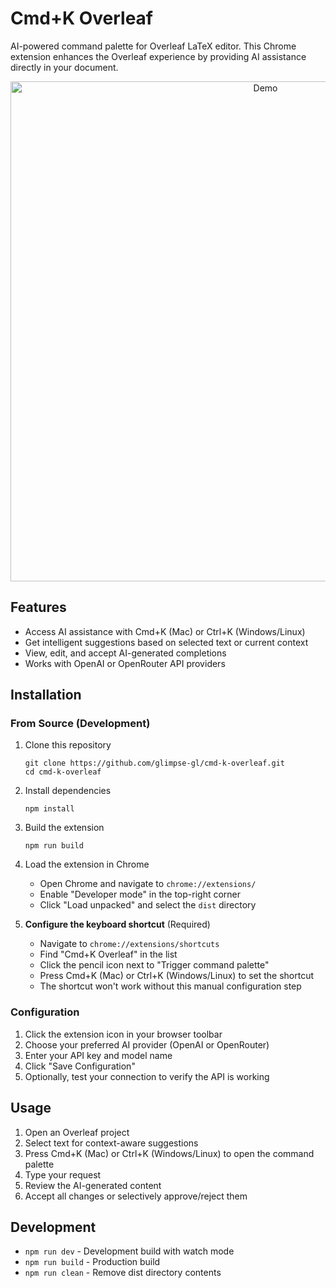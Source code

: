 # Cmd+K Overleaf

AI-powered command palette for Overleaf LaTeX editor. This Chrome extension enhances the Overleaf experience by providing AI assistance directly in your document.

<p align="center">
  <img src="assets/demo.gif" alt="Demo" width="800">
</p>

## Features

- Access AI assistance with Cmd+K (Mac) or Ctrl+K (Windows/Linux)
- Get intelligent suggestions based on selected text or current context
- View, edit, and accept AI-generated completions
- Works with OpenAI or OpenRouter API providers

## Installation

### From Source (Development)

1. Clone this repository
   ```
   git clone https://github.com/glimpse-gl/cmd-k-overleaf.git
   cd cmd-k-overleaf
   ```

2. Install dependencies
   ```
   npm install
   ```

3. Build the extension
   ```
   npm run build
   ```

4. Load the extension in Chrome
   - Open Chrome and navigate to `chrome://extensions/`
   - Enable "Developer mode" in the top-right corner
   - Click "Load unpacked" and select the `dist` directory

5. **Configure the keyboard shortcut** (Required)
   - Navigate to `chrome://extensions/shortcuts`
   - Find "Cmd+K Overleaf" in the list
   - Click the pencil icon next to "Trigger command palette"
   - Press Cmd+K (Mac) or Ctrl+K (Windows/Linux) to set the shortcut
   - The shortcut won't work without this manual configuration step

### Configuration

1. Click the extension icon in your browser toolbar
2. Choose your preferred AI provider (OpenAI or OpenRouter)
3. Enter your API key and model name
4. Click "Save Configuration"
5. Optionally, test your connection to verify the API is working

## Usage

1. Open an Overleaf project
2. Select text for context-aware suggestions
3. Press Cmd+K (Mac) or Ctrl+K (Windows/Linux) to open the command palette
4. Type your request
5. Review the AI-generated content
6. Accept all changes or selectively approve/reject them

## Development

- `npm run dev` - Development build with watch mode
- `npm run build` - Production build
- `npm run clean` - Remove dist directory contents